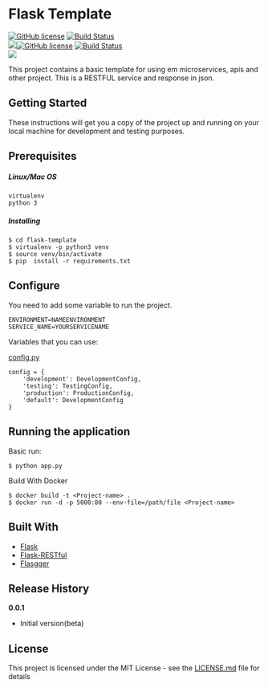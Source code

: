 # Flask Template

[![GitHub license](https://img.shields.io/github/license/adrianocanofre/flask-template)](https://github.com/adrianocanofre/flask-template/blob/master/LICENSE)
[![Build Status](https://travis-ci.org/adrianocanofre/flask-template.svg?branch=master)](https://travis-ci.org/adrianocanofre/flask-template)  
![](https://img.shields.io/github/last-commit/adrianocanofre/flask-template)[![GitHub license](https://img.shields.io/github/license/adrianocanofre/flask-template)](https://github.com/adrianocanofre/flask-template/blob/master/LICENSE)
[![Build Status](https://travis-ci.org/adrianocanofre/flask-template.svg?branch=master)](https://travis-ci.org/adrianocanofre/flask-template)  
![](https://img.shields.io/github/last-commit/adrianocanofre/flask-template)

This project contains a basic template for using em microservices, apis and other project. This is a RESTFUL service and response in json.

## Getting Started

These instructions will get you a copy of the project up and running on your local machine for development and testing purposes.

## Prerequisites

##### Linux/Mac OS
```
virtualenv
python 3
```

##### Installing

```
$ cd flask-template
$ virtualenv -p python3 venv
$ source venv/bin/activate
$ pip  install -r requirements.txt
```

## Configure

You need to add some variable  to run the project.

```
ENVIRONMENT=NAMEENVIRONMENT
SERVICE_NAME=YOURSERVICENAME
```  
Variables that you can use:  

[config.py](config.py)  
```
config = {
    'development': DevelopmentConfig,
    'testing': TestingConfig,
    'production': ProductionConfig,
    'default': DevelopmentConfig
}
```  

## Running the application

Basic run:

```
$ python app.py
```

Build With Docker  
```
$ docker build -t <Project-name> .
$ docker run -d -p 5000:80 --env-file=/path/file <Project-name>
```

## Built With

* [Flask](http://flask.pocoo.org/)  
* [Flask-RESTful](https://flask-restful.readthedocs.io/en/latest/)  
* [Flasgger](https://github.com/rochacbruno/flasgger)

## Release History  
**0.0.1**  
* Initial version(beta)

## License

This project is licensed under the MIT License - see the [LICENSE.md](LICENSE.md) file for details
